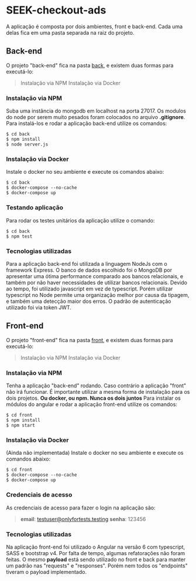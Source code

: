 # SEEK-checkout-ads

A aplicação é composta por dois ambientes, front e back-end.
Cada uma delas fica em uma pasta separada na raiz do projeto.

## Back-end

O projeto "back-end" fica na pasta [back](./back), e existem duas formas para executá-lo:

> Instalação via NPM
> Instalação via Docker

### Instalação via NPM

Suba uma instância do mongodb em localhost na porta 27017. 
Os modulos do node por serem muito pesados foram colocados no arquivo **.gitignore**.
Para instalá-los e rodar a aplicação back-end utilize os comandos:

```
$ cd back
$ npm install
$ node server.js
```

### Instalação via Docker

Instale o docker no seu ambiente e execute os comandos abaixo:

```
$ cd back
$ docker-compose --no-cache
$ docker-compose up
```

### Testando aplicação

Para rodar os testes unitários da aplicação utilize o comando: 
```
$ cd back
$ npm test
```

### Tecnologias utilizadas

Para a aplicação back-end foi utilizada a linguagem NodeJs com o framework Express.
O banco de dados escolhido foi o MongoDB por apresentar uma ótima performance comparado aos bancos relacionais, e também por não haver necessidades de utilizar bancos relacionais.
Devido ao tempo, foi utilizado javascript em vez de typescript. Porém utilizar typescript no Node permite uma organização melhor por causa da tipagem, e também uma detecção maior dos erros.
O padrão de autenticação utilizado foi via token JWT.


## Front-end

O projeto "front-end" fica na pasta [front](./front), e existem duas formas para executá-lo:

> Instalação via NPM
> Instalação via Docker

### Instalação via NPM

Tenha a aplicação "back-end" rodando. Caso contrário a aplicação "front" não irá funcionar.
É importante utilizar a mesma forma de instalação para os dois projetos. **Ou docker, ou npm. Nunca os dois juntos**
Para instalar os módulos do angular e rodar a aplicação front-end utilize os comandos:

```
$ cd front
$ npm install
$ npm start
```

### Instalação via Docker

(Ainda não implementada)
Instale o docker no seu ambiente e execute os comandos abaixo:

```
$ cd front
$ docker-compose --no-cache
$ docker-compose up
```

### Credenciais de acesso

As credenciais de acesso para fazer o login na aplicação são:

> **email**: testuser@onlyfortests.testing
> **senha**: 123456

### Tecnologias utilizadas

Na aplicação front-end foi utilizado o Angular na versão 6 com typescript, SASS e bootstrap v4.
Por falta de tempo, algumas refatorações não foram feitas.
O mesmo **payload** está sendo utilizado no front e back para manter um padrão nas "requests" e "responses". Porém nem todos os "endpoints" tiveram o payload implementado.
